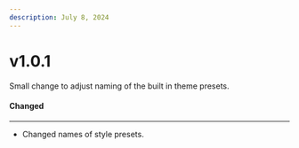 ```yaml
---
description: July 8, 2024
---
```


# v1.0.1

Small change to adjust naming of the built in theme presets.

#### **Changed**

***

* Changed names of style presets.
